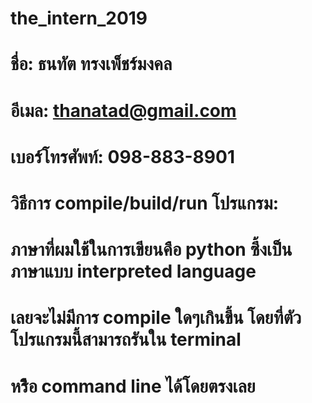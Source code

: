 # the_intern_2019

# ชื่อ: ธนทัต ทรงเพ็ชร์มงคล
# อีเมล: thanatad@gmail.com
# เบอร์โทรศัพท์: 098-883-8901

# วิธีการ compile/build/run โปรแกรม:
# 	 ภาษาที่ผมใช้ในการเขียนคือ python ซึ้งเป็น ภาษาแบบ interpreted language
# 	 เลยจะไม่มีการ compile ใดๆเกินขึ้น โดยที่ตัวโปรแกรมนี้สามารถรันใน terminal
# 	 หรืิอ command line ได้โดยตรงเลย
